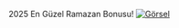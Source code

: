 2025 En Güzel Ramazan Bonusu!
<a href="https://sshortly.net/cd141a9" target="_blank">
  <img src="https://bayconticasino.net/wp-content/uploads/2025/02/Fotoram.io-84.jpg" alt="Görsel" />
</a>
